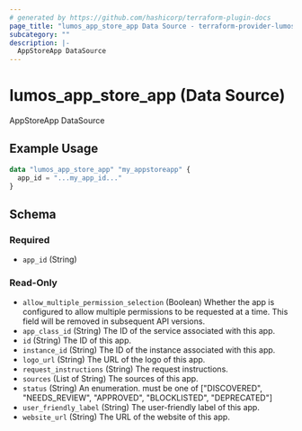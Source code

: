 ```yaml
---
# generated by https://github.com/hashicorp/terraform-plugin-docs
page_title: "lumos_app_store_app Data Source - terraform-provider-lumos"
subcategory: ""
description: |-
  AppStoreApp DataSource
---
```


# lumos_app_store_app (Data Source)

AppStoreApp DataSource

## Example Usage

```terraform
data "lumos_app_store_app" "my_appstoreapp" {
  app_id = "...my_app_id..."
}
```

<!-- schema generated by tfplugindocs -->
## Schema

### Required

- `app_id` (String)

### Read-Only

- `allow_multiple_permission_selection` (Boolean) Whether the app is configured to allow multiple permissions to be requested at a time. This field will be removed in subsequent API versions.
- `app_class_id` (String) The ID of the service associated with this app.
- `id` (String) The ID of this app.
- `instance_id` (String) The ID of the instance associated with this app.
- `logo_url` (String) The URL of the logo of this app.
- `request_instructions` (String) The request instructions.
- `sources` (List of String) The sources of this app.
- `status` (String) An enumeration. must be one of ["DISCOVERED", "NEEDS_REVIEW", "APPROVED", "BLOCKLISTED", "DEPRECATED"]
- `user_friendly_label` (String) The user-friendly label of this app.
- `website_url` (String) The URL of the website of this app.


